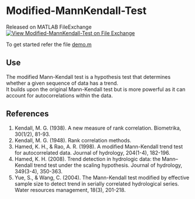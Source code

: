 # Modified-MannKendall-Test

Released on MATLAB FileExchange
[![View Modified-MannKendall-Test on File Exchange](https://www.mathworks.com/matlabcentral/images/matlab-file-exchange.svg)](https://in.mathworks.com/matlabcentral/fileexchange/130004-modified-mannkendall-test)

To get started refer the file [demo.m](demo.m)
## Use

The modified Mann-Kendall test is a hypothesis test that determines whether a given sequence of data has a trend.<br/>
It builds upon the original Mann-Kendall test but is more powerful as it can account for autocorrelations within the data.

## References

1) Kendall, M. G. (1938). A new measure of rank correlation. Biometrika, 30(1/2), 81-93.
2) Kendall, M. G. (1948). Rank correlation methods.
3) Hamed, K. H., & Rao, A. R. (1998). A modified Mann-Kendall trend test for autocorrelated data. Journal of hydrology, 204(1-4), 182-196.
4) Hamed, K. H. (2008). Trend detection in hydrologic data: the Mann–Kendall trend test under the scaling hypothesis. Journal of hydrology, 349(3-4), 350-363.
5) Yue, S., & Wang, C. (2004). The Mann-Kendall test modified by effective sample size to detect trend in serially correlated hydrological series. Water resources management, 18(3), 201-218.
